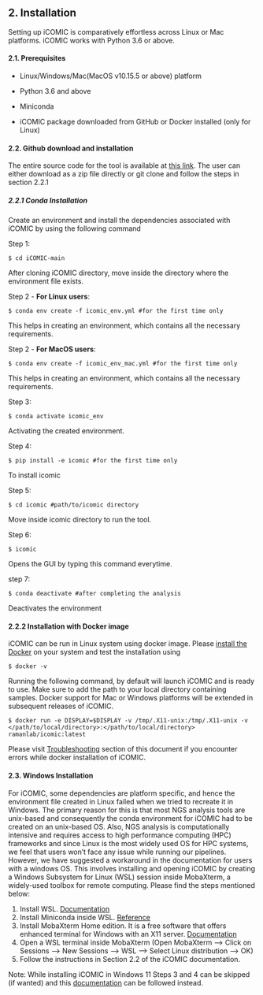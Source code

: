 ## 2. Installation

  

Setting up iCOMIC is comparatively effortless across Linux or Mac platforms. iCOMIC works with Python 3.6 or above.

#### 2.1. Prerequisites

- Linux/Windows/Mac(MacOS v10.15.5 or above) platform

- Python 3.6 and above

- Miniconda

- iCOMIC package downloaded from GitHub or Docker installed (only for Linux)


#### 2.2. Github download and installation

The entire source code for the tool is available at [this link](https://github.com/RamanLab/iCOMIC). The user can either download as a zip file directly or git clone and follow the steps in section 2.2.1

##### 2.2.1 Conda Installation
Create an environment and install the dependencies associated with iCOMIC by using the following command 

Step 1:
```
$ cd iCOMIC-main 
```
After cloning iCOMIC directory, move inside the directory where the environment file exists. 

Step 2 - **For Linux users**:
```
$ conda env create -f icomic_env.yml #for the first time only
```
This helps in creating an environment, which contains all the necessary requirements.

Step 2 - **For MacOS users**:
```
$ conda env create -f icomic_env_mac.yml #for the first time only
```
This helps in creating an environment, which contains all the necessary requirements.

Step 3:
```
$ conda activate icomic_env
```
Activating the created environment. 

Step 4:
```
$ pip install -e icomic #for the first time only
```
To install icomic

Step 5:
```
$ cd icomic #path/to/icomic directory
```
Move inside icomic directory to run the tool.

Step 6:
```
$ icomic
```
Opens the GUI by typing this command everytime.

step 7:
```
$ conda deactivate #after completing the analysis
```
Deactivates the environment

#### 2.2.2 Installation with Docker image

iCOMIC can be run in Linux system using docker image. Please [install the Docker](https://docs.docker.com/engine/install/) on your system and test the installation using 
```
$ docker -v
``` 

Running the following command, by default will launch iCOMIC and is ready to use. Make sure to add the path to your local directory containing samples. Docker support for Mac or Windows platforms will be extended in subsequent releases of iCOMIC.

```
$ docker run -e DISPLAY=$DISPLAY -v /tmp/.X11-unix:/tmp/.X11-unix -v </path/to/local/directory>:</path/to/local/directory> ramanlab/icomic:latest
```

Please visit [Troubleshooting](https://icomic-doc.readthedocs.io/en/latest/troubleshoot.html) section of this document if you encounter errors while docker installation of iCOMIC.

#### 2.3. Windows Installation

For iCOMIC, some dependencies are platform specific, and hence the environment file created in Linux failed when we tried to recreate it in Windows. The primary reason for this is that most NGS analysis tools are unix-based and consequently the conda environment for iCOMIC had to be created on an unix-based OS. Also, NGS analysis is computationally intensive and requires access to high performance computing (HPC) frameworks and since Linux is the most widely used OS for HPC systems, we feel that users won’t face any issue while running our pipelines. However, we have suggested a workaround in the documentation for users with a windows OS. This involves installing and opening iCOMIC by creating a Windows Subsystem for Linux (WSL) session inside MobaXterm, a widely-used toolbox for remote computing. Please find the steps mentioned below:

1. Install WSL. [Documentation](https://docs.microsoft.com/en-us/windows/wsl/install)
2. Install Miniconda inside WSL. [Reference](https://educe-ubc.github.io/conda.html)
3. Install MobaXterm Home edition. It is a free software that offers enhanced terminal for Windows with an X11 server. [Documentation](https://mobaxterm.mobatek.net/download.html)
4. Open a WSL terminal inside MobaXterm (Open MobaXterm --> Click on Sessions --> New Sessions --> WSL --> Select Linux distribution --> OK)
5. Follow the instructions in Section 2.2 of the iCOMIC documentation.

Note: While installing iCOMIC in Windows 11 Steps 3 and 4 can be skipped (if wanted) and this [documentation](https://docs.microsoft.com/en-us/windows/wsl/tutorials/gui-apps) can be followed instead.

